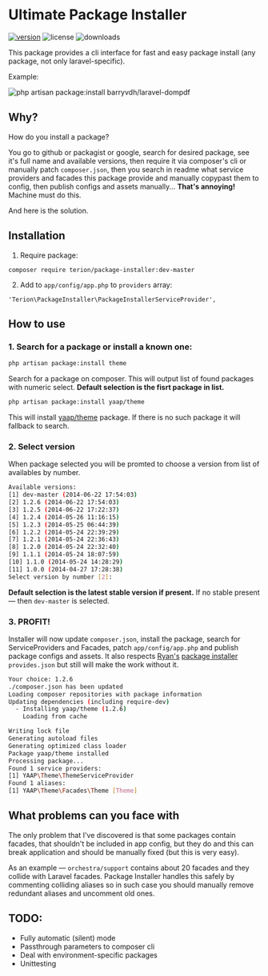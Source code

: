 # Ultimate Package Installer

[![version](http://img.shields.io/packagist/v/terion/package-installer.svg)](https://packagist.org/packages/terion/package-installer)
![license](http://img.shields.io/packagist/l/terion/package-installer.svg)
![downloads](http://img.shields.io/packagist/dt/terion/package-installer.svg)

This package provides a cli interface for fast and easy package install (any package, not only laravel-specific).

Example:

![php artisan package:install barryvdh/laravel-dompdf](http://i.imgur.com/KJmcUyH.png)

## Why?
How do you install a package?

You go to github or packagist or google, search for desired package, see it's full name and available versions, then require it via composer's cli or manually patch `composer.json`, then you search in readme what service providers and facades this package provide and manually copypast them to config, then publish configs and assets manually... **That's annoying!** Machine must do this.

And here is the solution.

## Installation
1. Require package:
```
composer require terion/package-installer:dev-master
```
2. Add to `app/config/app.php` to `providers` array:
```
'Terion\PackageInstaller\PackageInstallerServiceProvider',
```

## How to use
### 1. Search for a package or install a known one:
```sh
php artisan package:install theme
```
Search for a package on composer. This will output list of found packages with numeric select. **Default selection is the fisrt package in list.**

```sh
php artisan package:install yaap/theme
```
This will install [yaap/theme](https://github.com/yaapis/Theme) package. If there is no such package it will fallback to search.

### 2. Select version
When package selected you will be promted to choose a version from list of availables by number.
```sh
Available versions:
[1] dev-master (2014-06-22 17:54:03)
[2] 1.2.6 (2014-06-22 17:54:03)
[3] 1.2.5 (2014-06-22 17:22:37)
[4] 1.2.4 (2014-05-26 11:16:15)
[5] 1.2.3 (2014-05-25 06:44:39)
[6] 1.2.2 (2014-05-24 22:39:29)
[7] 1.2.1 (2014-05-24 22:36:43)
[8] 1.2.0 (2014-05-24 22:32:40)
[9] 1.1.1 (2014-05-24 18:07:59)
[10] 1.1.0 (2014-05-24 14:28:29)
[11] 1.0.0 (2014-04-27 17:28:38)
Select version by number [2]:
```
**Default selection is the latest stable version if present.** If no stable present — then `dev-master` is selected.

### 3. PROFIT!
Installer will now update `composer.json`, install the package, search for ServiceProviders and Facades, patch `app/config/app.php` and publish package configs and assets. It also respects [Ryan's](https://github.com/rtablada) [package installer](https://github.com/rtablada/package-installer) `provides.json` but still will make the work without it.
```sh
Your choice: 1.2.6
./composer.json has been updated
Loading composer repositories with package information
Updating dependencies (including require-dev)
  - Installing yaap/theme (1.2.6)
    Loading from cache

Writing lock file
Generating autoload files
Generating optimized class loader
Package yaap/theme installed
Processing package...
Found 1 service providers:
[1] YAAP\Theme\ThemeServiceProvider
Found 1 aliases:
[1] YAAP\Theme\Facades\Theme [Theme]
```

## What problems can you face with
The only problem that I've discovered is that some packages contain facades, that shouldn't be included in app config,
but they do and this can break application and should be manually fixed (but this is very easy).

As an example — `orchestra/support` contains about 20 facades and they collide with Laravel facades.
Package Installer handles this safely by commenting colliding aliases
so in such case you should manually remove redundant aliases and uncomment old ones. 

## TODO:
* Fully automatic (silent) mode
* Passthrough parameters to composer cli
* Deal with environment-specific packages
* Unittesting
